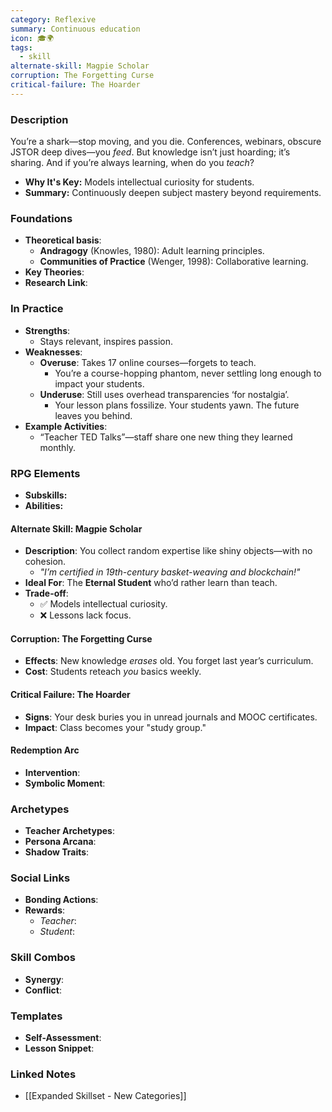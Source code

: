 ```yaml
---
category: Reflexive
summary: Continuous education
icon: 🎓🌍
tags:
  - skill
alternate-skill: Magpie Scholar
corruption: The Forgetting Curse
critical-failure: The Hoarder
---
```


### **Description**  
You’re a shark—stop moving, and you die. Conferences, webinars, obscure JSTOR deep dives—you _feed_. But knowledge isn’t just hoarding; it’s sharing. And if you’re always learning, when do you _teach_?
- **Why It's Key:** Models intellectual curiosity for students.
- **Summary:** Continuously deepen subject mastery beyond requirements.

### **Foundations**  
- **Theoretical basis**: 
	- **Andragogy** (Knowles, 1980): Adult learning principles.
	- **Communities of Practice** (Wenger, 1998): Collaborative learning.
- **Key Theories**: 
- **Research Link**: 

### **In Practice**  
- **Strengths**:  
	- Stays relevant, inspires passion.
- **Weaknesses**:  
	- **Overuse**: Takes 17 online courses—forgets to teach.
		- You’re a course-hopping phantom, never settling long enough to impact your students.
	- **Underuse**: Still uses overhead transparencies ‘for nostalgia’.
		- Your lesson plans fossilize. Your students yawn. The future leaves you behind.
- **Example Activities**: 
	- “Teacher TED Talks”—staff share one new thing they learned monthly.

### **RPG Elements**  
- **Subskills:**
- **Abilities:**
#### **Alternate Skill: Magpie Scholar**
- **Description**: You collect random expertise like shiny objects—with no cohesion.
    - _"I’m certified in 19th-century basket-weaving _and_ blockchain!"_
- **Ideal For**: The **Eternal Student** who’d rather learn than teach.
- **Trade-off**:
    - ✅ Models intellectual curiosity.
    - ❌ Lessons lack focus.
#### **Corruption: The Forgetting Curse**
- **Effects**: New knowledge _erases_ old. You forget last year’s curriculum.
- **Cost**: Students reteach _you_ basics weekly.
#### **Critical Failure: The Hoarder** 
- **Signs**: Your desk buries you in unread journals and MOOC certificates.
- **Impact**: Class becomes your "study group."
#### **Redemption Arc**  
- **Intervention**: 
- **Symbolic Moment**: 

### **Archetypes**  
- **Teacher Archetypes**: 
- **Persona Arcana**: 
- **Shadow Traits**: 

### **Social Links**  
- **Bonding Actions**: 
- **Rewards**:  
  - *Teacher*: 
  - *Student*: 

### **Skill Combos**  
- **Synergy**: 
- **Conflict**:  

### **Templates**  
- **Self-Assessment**: 
- **Lesson Snippet**: 

### **Linked Notes**  
- [[Expanded Skillset - New Categories]]